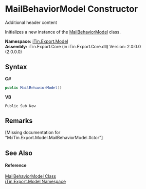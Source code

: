 # MailBehaviorModel Constructor 
Additional header content 

Initializes a new instance of the <a href="T_iTin_Export_Model_MailBehaviorModel">MailBehaviorModel</a> class.

**Namespace:**&nbsp;<a href="N_iTin_Export_Model">iTin.Export.Model</a><br />**Assembly:**&nbsp;iTin.Export.Core (in iTin.Export.Core.dll) Version: 2.0.0.0 (2.0.0.0)

## Syntax

**C#**<br />
``` C#
public MailBehaviorModel()
```

**VB**<br />
``` VB
Public Sub New
```


## Remarks
\[Missing <remarks> documentation for "M:iTin.Export.Model.MailBehaviorModel.#ctor"\]

## See Also


#### Reference
<a href="T_iTin_Export_Model_MailBehaviorModel">MailBehaviorModel Class</a><br /><a href="N_iTin_Export_Model">iTin.Export.Model Namespace</a><br />